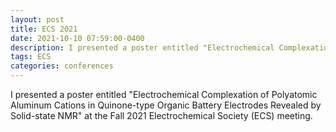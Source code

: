 ```yaml
---
layout: post
title: ECS 2021
date: 2021-10-10 07:59:00-0400
description: I presented a poster entitled "Electrochemical Complexation of Polyatomic Aluminum Cations in Quinone-type Organic Battery Electrodes Revealed by Solid-state NMR" at the Fall 2021 Electrochemical Society (ECS) meeting.
tags: ECS
categories: conferences
---
```

I presented a poster entitled "Electrochemical Complexation of Polyatomic Aluminum Cations in Quinone-type Organic Battery Electrodes Revealed by Solid-state NMR" at the Fall 2021 Electrochemical Society (ECS) meeting.
